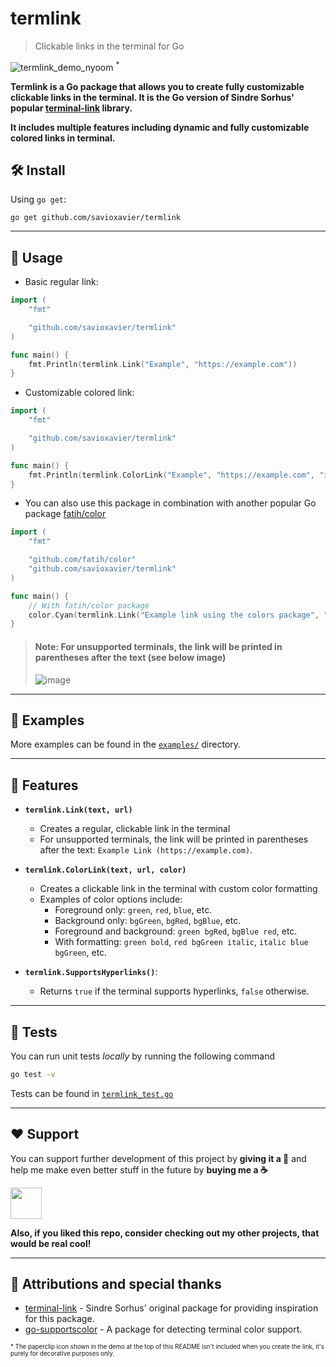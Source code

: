 <!-- markdownlint-disable MD010 MD033 -->

# termlink

> Clickable links in the terminal for Go

![termlink_demo_nyoom](https://user-images.githubusercontent.com/38729705/163217599-6fecf944-c10e-4546-9669-1c7d047da55e.gif) <sup>*</sup>

**Termlink is a Go package that allows you to create fully customizable clickable links in the terminal. It is the Go version of Sindre Sorhus' popular [terminal-link](https://github.com/sindresorhus/terminal-link/) library.**

**It includes multiple features including dynamic and fully customizable colored links in terminal.**

## 🛠️ Install

Using `go get`:

```text
go get github.com/savioxavier/termlink
```

---

## 🔗 Usage

- Basic regular link:

```go
import (
	"fmt"

	"github.com/savioxavier/termlink"
)

func main() {
	fmt.Println(termlink.Link("Example", "https://example.com"))
}
```

- Customizable colored link:

```go
import (
	"fmt"

	"github.com/savioxavier/termlink"
)

func main() {
	fmt.Println(termlink.ColorLink("Example", "https://example.com", "italic green"))
}
```

- You can also use this package in combination with another popular Go package [fatih/color](https://github.com/fatih/color)

```go
import (
	"fmt"

	"github.com/fatih/color"
	"github.com/savioxavier/termlink"
)

func main() {
	// With fatih/color package
	color.Cyan(termlink.Link("Example link using the colors package", "https://example.com"))
}
```

> #### Note: For unsupported terminals, the link will be printed in parentheses after the text (see below image)
> ![image](https://user-images.githubusercontent.com/38729705/163216009-abb81d39-aff0-4fb5-8c5f-da36e241b395.png)


---

## 🍵 Examples

More examples can be found in the [`examples/`](examples/) directory.

---

## 🔮 Features

- **`termlink.Link(text, url)`**

  - Creates a regular, clickable link in the terminal
  - For unsupported terminals, the link will be printed in parentheses after the text: `Example Link (https://example.com)`.

- **`termlink.ColorLink(text, url, color)`**

  - Creates a clickable link in the terminal with custom color formatting
  - Examples of color options include:
    - Foreground only: `green`, `red`, `blue`, etc.
    - Background only: `bgGreen`, `bgRed`, `bgBlue`, etc.
    - Foreground and background: `green bgRed`, `bgBlue red`, etc.
    - With formatting: `green bold`, `red bgGreen italic`, `italic blue bgGreen`, etc.

- **`termlink.SupportsHyperlinks()`**:

  - Returns `true` if the terminal supports hyperlinks, `false` otherwise.

---

## 🧪 Tests

You can run unit tests _locally_ by running the following command

```bash
go test -v
```

Tests can be found in [`termlink_test.go`](./termlink_test.go)

---

## ❤️ Support

You can support further development of this project by **giving it a 🌟** and help me make even better stuff in the future by **buying me a ☕**

<a href="https://www.buymeacoffee.com/savioxavier">
<img src="https://cdn.buymeacoffee.com/buttons/v2/default-blue.png" height="50px">
</a>

<br>

**Also, if you liked this repo, consider checking out my other projects, that would be real cool!**

---

## 💫 Attributions and special thanks

- [terminal-link](https://github.com/sindresorhus/terminal-link) - Sindre Sorhus' original package for providing inspiration for this package.
- [go-supportscolor](https://github.com/jwalton/go-supportscolor) - A package for detecting terminal color support.

<sub><sup>* The paperclip icon shown in the demo at the top of this README isn't included when you create the link, it's purely for decorative purposes only.</sup></sub>
